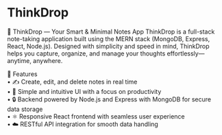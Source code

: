 # ThinkDrop
🧠 ThinkDrop — Your Smart &amp; Minimal Notes App  ThinkDrop is a full-stack note-taking application built using the MERN stack (MongoDB, Express, React, Node.js). Designed with simplicity and speed in mind, ThinkDrop helps you capture, organize, and manage your thoughts effortlessly—anytime, anywhere.

🚀 Features<br>
	•	✍️ Create, edit, and delete notes in real time<br>
	•	🧭 Simple and intuitive UI with a focus on productivity<br>
	•	🔒 Backend powered by Node.js and Express with MongoDB for secure data storage<br>
	•	⚛️ Responsive React frontend with seamless user experience<br>
	•	☁️ RESTful API integration for smooth data handling<br>

